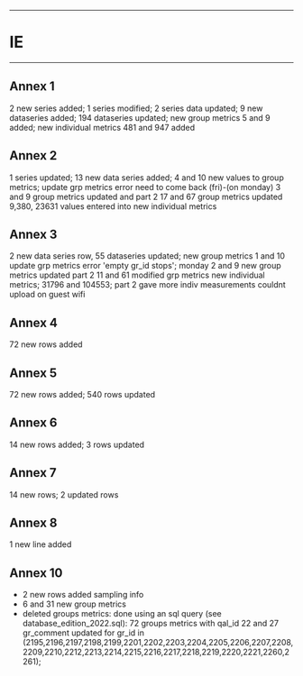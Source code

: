 -----------------------------------------------------------
# IE
-----------------------------------------------------------

## Annex 1
2 new series added;
1 series modified;
2 series data updated;
9 new dataseries added;
194 dataseries updated;
new group metrics 5 and 9 added;
new individual metrics 481 and 947 added


## Annex 2
1 series updated; 13 new data series added; 4 and 10 new values to group metrics;
update grp metrics error need to come back (fri)-(on monday) 3 and 9 group metrics updated and part 2 17 and 67 group metrics updated
9,380, 23631 values entered into new individual metrics

## Annex 3
2 new data series row, 55 dataseries updated; new group metrics 1 and 10
update grp metrics error  'empty gr_id stops'; monday 2 and 9 new group metrics updated part 2 11 and 61 modified grp metrics 
new individual metrics; 31796 and 104553; part 2 gave more indiv measurements couldnt upload on guest wifi

## Annex 4
72 new rows added

## Annex 5
72 new rows added;
540 rows updated

## Annex 6
14 new rows added;
3 rows updated

## Annex 7
14 new rows;
2 updated rows
## Annex 8
1 new line added


## Annex 10
* 2 new rows added sampling info
* 6 and 31 new group metrics
* deleted groups metrics: done using an sql query (see database_edition_2022.sql): 72 groups metrics with qal_id 22 and 27 gr_comment updated for gr_id in (2195,2196,2197,2198,2199,2201,2202,2203,2204,2205,2206,2207,2208,2209,2210,2212,2213,2214,2215,2216,2217,2218,2219,2220,2221,2260,2261);

